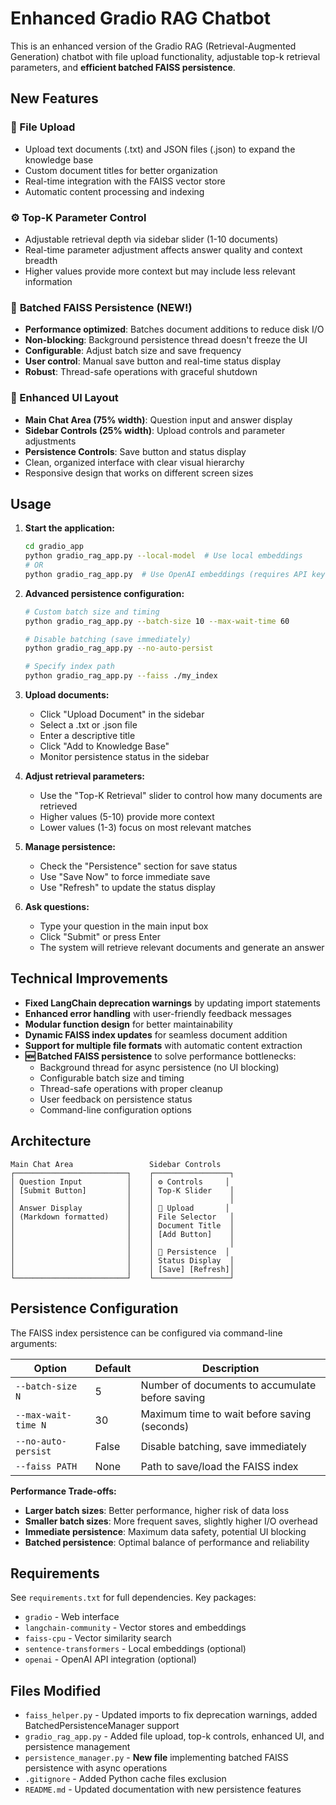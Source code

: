# Enhanced Gradio RAG Chatbot

This is an enhanced version of the Gradio RAG (Retrieval-Augmented Generation) chatbot with file upload functionality, adjustable top-k retrieval parameters, and **efficient batched FAISS persistence**.

## New Features

### 📁 File Upload
- Upload text documents (.txt) and JSON files (.json) to expand the knowledge base
- Custom document titles for better organization
- Real-time integration with the FAISS vector store
- Automatic content processing and indexing

### ⚙️ Top-K Parameter Control
- Adjustable retrieval depth via sidebar slider (1-10 documents)
- Real-time parameter adjustment affects answer quality and context breadth
- Higher values provide more context but may include less relevant information

### 💾 **Batched FAISS Persistence** (NEW!)
- **Performance optimized**: Batches document additions to reduce disk I/O
- **Non-blocking**: Background persistence thread doesn't freeze the UI
- **Configurable**: Adjust batch size and save frequency
- **User control**: Manual save button and real-time status display
- **Robust**: Thread-safe operations with graceful shutdown

### 🎨 Enhanced UI Layout
- **Main Chat Area (75% width)**: Question input and answer display
- **Sidebar Controls (25% width)**: Upload controls and parameter adjustments
- **Persistence Controls**: Save button and status display
- Clean, organized interface with clear visual hierarchy
- Responsive design that works on different screen sizes

## Usage

1. **Start the application:**
   ```bash
   cd gradio_app
   python gradio_rag_app.py --local-model  # Use local embeddings
   # OR
   python gradio_rag_app.py  # Use OpenAI embeddings (requires API key)
   ```

2. **Advanced persistence configuration:**
   ```bash
   # Custom batch size and timing
   python gradio_rag_app.py --batch-size 10 --max-wait-time 60
   
   # Disable batching (save immediately)
   python gradio_rag_app.py --no-auto-persist
   
   # Specify index path
   python gradio_rag_app.py --faiss ./my_index
   ```

3. **Upload documents:**
   - Click "Upload Document" in the sidebar
   - Select a .txt or .json file
   - Enter a descriptive title
   - Click "Add to Knowledge Base"
   - Monitor persistence status in the sidebar

4. **Adjust retrieval parameters:**
   - Use the "Top-K Retrieval" slider to control how many documents are retrieved
   - Higher values (5-10) provide more context
   - Lower values (1-3) focus on most relevant matches

5. **Manage persistence:**
   - Check the "Persistence" section for save status
   - Use "Save Now" to force immediate save
   - Use "Refresh" to update the status display

6. **Ask questions:**
   - Type your question in the main input box
   - Click "Submit" or press Enter
   - The system will retrieve relevant documents and generate an answer

## Technical Improvements

- **Fixed LangChain deprecation warnings** by updating import statements
- **Enhanced error handling** with user-friendly feedback messages
- **Modular function design** for better maintainability
- **Dynamic FAISS index updates** for seamless document addition
- **Support for multiple file formats** with automatic content extraction
- **🆕 Batched FAISS persistence** to solve performance bottlenecks:
  - Background thread for async persistence (no UI blocking)
  - Configurable batch size and timing
  - Thread-safe operations with proper cleanup
  - User feedback on persistence status
  - Command-line configuration options

## Architecture

```
Main Chat Area                 Sidebar Controls
┌─────────────────────────┐    ┌─────────────────┐
│ Question Input          │    │ ⚙️ Controls     │
│ [Submit Button]         │    │ Top-K Slider    │
│                         │    │                 │
│ Answer Display          │    │ 📁 Upload       │
│ (Markdown formatted)    │    │ File Selector   │
│                         │    │ Document Title  │
│                         │    │ [Add Button]    │
│                         │    │                 │
│                         │    │ 💾 Persistence  │
│                         │    │ Status Display  │
│                         │    │ [Save] [Refresh]│
└─────────────────────────┘    └─────────────────┘
```

## Persistence Configuration

The FAISS index persistence can be configured via command-line arguments:

| Option | Default | Description |
|--------|---------|-------------|
| `--batch-size N` | 5 | Number of documents to accumulate before saving |
| `--max-wait-time N` | 30 | Maximum time to wait before saving (seconds) |
| `--no-auto-persist` | False | Disable batching, save immediately |
| `--faiss PATH` | None | Path to save/load the FAISS index |

**Performance Trade-offs:**
- **Larger batch sizes**: Better performance, higher risk of data loss
- **Smaller batch sizes**: More frequent saves, slightly higher I/O overhead
- **Immediate persistence**: Maximum data safety, potential UI blocking
- **Batched persistence**: Optimal balance of performance and reliability

## Requirements

See `requirements.txt` for full dependencies. Key packages:
- `gradio` - Web interface
- `langchain-community` - Vector stores and embeddings
- `faiss-cpu` - Vector similarity search
- `sentence-transformers` - Local embeddings (optional)
- `openai` - OpenAI API integration (optional)

## Files Modified

- `faiss_helper.py` - Updated imports to fix deprecation warnings, added BatchedPersistenceManager support
- `gradio_rag_app.py` - Added file upload, top-k controls, enhanced UI, and persistence management
- `persistence_manager.py` - **New file** implementing batched FAISS persistence with async operations
- `.gitignore` - Added Python cache files exclusion
- `README.md` - Updated documentation with new persistence features